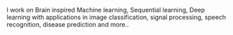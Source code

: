 
I work on Brain inspired Machine learning, Sequential learning, Deep learning with applications in image classification, signal processing, speech recognition, disease prediction and more..








		
